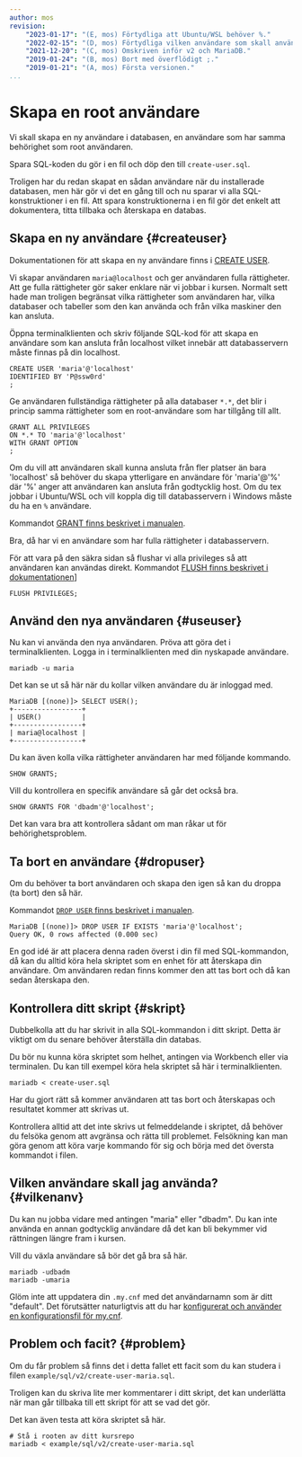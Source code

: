 ```yaml
---
author: mos
revision:
    "2023-01-17": "(E, mos) Förtydliga att Ubuntu/WSL behöver %."
    "2022-02-15": "(D, mos) Förtydliga vilken användare som skall användas."
    "2021-12-20": "(C, mos) Omskriven inför v2 och MariaDB."
    "2019-01-24": "(B, mos) Bort med överflödigt ;."
    "2019-01-21": "(A, mos) Första versionen."
...
```

Skapa en root användare
==================================

Vi skall skapa en ny användare i databasen, en användare som har samma behörighet som root användaren.

Spara SQL-koden du gör i en fil och döp den till `create-user.sql`.

Troligen har du redan skapat en sådan användare när du installerade databasen, men här gör vi det en gång till och nu sparar vi alla SQL-konstruktioner i en fil. Att spara konstruktionerna i en fil gör det enkelt att dokumentera, titta tillbaka och återskapa en databas.



Skapa en ny användare {#createuser}
--------------------------------------

Dokumentationen för att skapa en ny användare finns i [CREATE USER](https://mariadb.com/kb/en/create-user/).

Vi skapar användaren `maria@localhost` och ger användaren fulla rättigheter. Att ge fulla rättigheter gör saker enklare när vi jobbar i kursen. Normalt sett hade man troligen begränsat vilka rättigheter som användaren har, vilka databaser och tabeller som den kan använda och från vilka maskiner den kan ansluta.

Öppna terminalklienten och skriv följande SQL-kod för att skapa en användare som kan ansluta från localhost vilket innebär att databasservern måste finnas på din localhost.

```text
CREATE USER 'maria'@'localhost'
IDENTIFIED BY 'P@ssw0rd'
;
```

Ge användaren fullständiga rättigheter på alla databaser `*.*`, det blir i princip samma rättigheter som en root-användare som har tillgång till allt.

```text
GRANT ALL PRIVILEGES
ON *.* TO 'maria'@'localhost'
WITH GRANT OPTION
;
```

Om du vill att användaren skall kunna ansluta från fler platser än bara 'localhost' så behöver du skapa ytterligare en användare för 'maria'@'%' där '%' anger att användaren kan ansluta från godtycklig host. Om du tex jobbar i Ubuntu/WSL och vill koppla dig till databasservern i Windows måste du ha en `%` användare.

Kommandot [GRANT finns beskrivet i manualen](https://mariadb.com/kb/en/grant/).

Bra, då har vi en användare som har fulla rättigheter i databasservern.

För att vara på den säkra sidan så flushar vi alla privileges så att användaren kan användas direkt. Kommandot [FLUSH finns beskrivet i dokumentationen](https://mariadb.com/kb/en/flush/)]

```text
FLUSH PRIVILEGES;
```



Använd den nya användaren {#useuser}
--------------------------------------

Nu kan vi använda den nya användaren. Pröva att göra det i terminalklienten. Logga in i terminalklienten med din nyskapade användare.

```text
mariadb -u maria
```

Det kan se ut så här när du kollar vilken användare du är inloggad med.

```text
MariaDB [(none)]> SELECT USER();
+-----------------+
| USER()          |
+-----------------+
| maria@localhost |
+-----------------+
```

Du kan även kolla vilka rättigheter användaren har med följande kommando.

```text
SHOW GRANTS;
```

Vill du kontrollera en specifik användare så går det också bra.

```text
SHOW GRANTS FOR 'dbadm'@'localhost';
```

Det kan vara bra att kontrollera sådant om man råkar ut för behörighetsproblem.



Ta bort en användare {#dropuser}
--------------------------------------

Om du behöver ta bort användaren och skapa den igen så kan du droppa (ta bort) den så här.

Kommandot [`DROP USER` finns beskrivet i manualen](https://mariadb.com/kb/en/drop-user/).

```text
MariaDB [(none)]> DROP USER IF EXISTS 'maria'@'localhost';
Query OK, 0 rows affected (0.000 sec)
```

En god idé är att placera denna raden överst i din fil med SQL-kommandon, då kan du alltid köra hela skriptet som en enhet för att återskapa din användare. Om användaren redan finns kommer den att tas bort och då kan sedan återskapa den.



Kontrollera ditt skript {#skript}
--------------------------------------

Dubbelkolla att du har skrivit in alla SQL-kommandon i ditt skript. Detta är viktigt om du senare behöver återställa din databas.

Du bör nu kunna köra skriptet som helhet, antingen via Workbench eller via terminalen. Du kan till exempel köra hela skriptet så här i terminalklienten.

```text
mariadb < create-user.sql
```

Har du gjort rätt så kommer användaren att tas bort och återskapas och resultatet kommer att skrivas ut.

Kontrollera alltid att det inte skrivs ut felmeddelande i skriptet, då behöver du felsöka genom att avgränsa och rätta till problemet. Felsökning kan man göra genom att köra varje kommando för sig och börja med det översta kommandot i filen.



Vilken användare skall jag använda? {#vilkenanv}
--------------------------------------

Du kan nu jobba vidare med antingen "maria" eller "dbadm". Du kan inte använda en annan godtycklig användare då det kan bli bekymmer vid rättningen längre fram i kursen.

Vill du växla användare så bör det gå bra så här.

```text
mariadb -udbadm
mariadb -umaria
```

Glöm inte att uppdatera din `.my.cnf` med det användarnamn som är ditt "default". Det förutsätter naturligtvis att du har [konfigurerat och använder en konfigurationsfil för my.cnf](coachen/mariadb-klient-och-my-cnf).



Problem och facit? {#problem}
--------------------------------------

Om du får problem så finns det i detta fallet ett facit som du kan studera i filen `example/sql/v2/create-user-maria.sql`.

Troligen kan du skriva lite mer kommentarer i ditt skript, det kan underlätta när man går tillbaka till ett skript för att se vad det gör.

Det kan även testa att köra skriptet så här.

```text
# Stå i rooten av ditt kursrepo
mariadb < example/sql/v2/create-user-maria.sql
```
